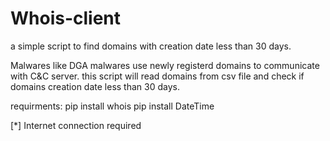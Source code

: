 # Whois-client
a simple script to find domains with creation date less than 30 days.

Malwares like DGA malwares use newly registerd domains to communicate with C&C server.
this script will read domains from csv file and check if domains creation date less than 30 days.

requirments:
pip install whois
pip install DateTime

[*] Internet connection required

